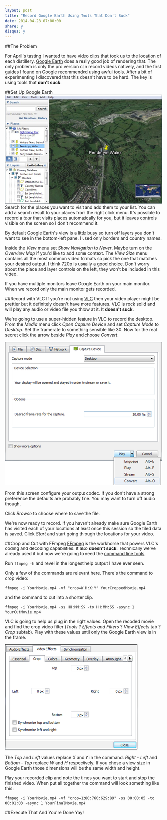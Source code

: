 ```yaml
---
layout: post
title: "Record Google Earth Using Tools That Don't Suck"
date: 2014-04-28 07:00:00
share: y
disqus: y
---
```


##The Problem

For April's tasting I wanted to have video clips that took us to the location of each distillery.  [Google Earth][1] does a really good job of rendering that.  The only problem is only the pro version can record videos natively, and the first guides I found on Google recommended using awful tools.  After a bit of experimenting I discovered that this doesn't have to be hard.  The key is using tools that **don't suck**.

##Set Up Google Earth
![Google Earth][2]
Search for the places you want to visit and add them to your list.  You can add a search result to your places from the right click menu.  It's possible to record a _tour_ that visits places automatically for you, but it leaves controls visible on the screen so I don't recommend it.

By default Google Earth's view is a little busy so turn off layers you don't want to see in the bottom-left pane.  I used only borders and country names.

Inside the _View_ menu set _Show Navigation_ to _Never_.  Maybe turn on the _Overview Map_ if you'd like to add some context.  The _View Size_ menu contains all the most common video formats so pick the one that matches your desired output.  I think 720p is usually a good choice.  Don't worry about the place and layer controls on the left, they won't be included in this video.

If you have multiple monitors leave Google Earth on your main monitor.  When we record only the main monitor gets recorded.

##Record with VLC
If you're not using [VLC][3] then your video player might be prettier but it definitely doesn't have more features.  VLC is rock solid and will play any audio or video file you throw at it.  It **doesn't suck**.

We're going to use a super-hidden feature in VLC to record the desktop.  From the _Media_ menu click _Open Capture Device_ and set _Capture Mode_ to _Desktop_.  Set the framerate to something sensible like 30.  Now for the real secret click the arrow beside _Play_ and choose _Convert_.

![Hidden VLC convert mode][4]

From this screen configure your output codec.  If you don't have a strong preference the defaults are probably fine.  You may want to turn off audio though.

Click _Browse_ to choose where to save the file.

We're now ready to record.  If you haven't already make sure Google Earth has visited each of your locations at least once this session so the tiled data is saved.  Click _Start_ and start going through the locations for your video.

##Crop and Cut with FFmpeg
[FFmpeg][5] is the workhorse that powers VLC's coding and decoding capabilities.  It also **doesn't suck**.  Technically we've already used it but now we're going to need the [command line tools][6].

Run ```ffmpeg -h``` and revel in the longest help output I have ever seen.

Only a few of the commands are relevant here.  There's the command to crop video:
```
ffmpeg -i YourMovie.mp4 -vf "crop=W:H:X:Y" YourCroppedMovie.mp4
```
and the command to cut into a shorter clip.
```
ffmpeg -i YourMovie.mp4 -ss HH:MM:SS -to HH:MM:SS -async 1 YourCutMovie.mp4
```

VLC is going to help us plug in the right values.  Open the recoded movie and find the crop video filter (_Tools_ ? _Effects and Filters_ ? _View Effects_ tab ? _Crop_ subtab).  Play with these values until only the Google Earth view is in the frame.

![VLC crop filter][7]

The _Top_ and _Left_ values replace _X_ and _Y_ in the command.  _Right_ - _Left_ and _Bottom_ - _Top_ replace _W_ and _H_ respectively.  If you chose a view size in Google Earth those dimensions will be the same width and height.

Play your recorded clip and note the times you want to start and stop the finished video.  When put all together the command will look something like this:
```
ffmpeg -i YourMovie.mp4 -vf "crop=1280:760:629:89" -ss 00:00:05 -to 00:01:03 -async 1 YourFinalMovie.mp4
```

##Execute That And You're Done
Yay!

  [1]: http://www.google.com/earth/
  [2]: /images/2014-04/google-earth.jpg
  [3]: http://www.videolan.org/vlc/index.html
  [4]: /images/2014-04/vlc-capture.png
  [5]: http://www.ffmpeg.org/
  [6]: http://www.ffmpeg.org/download.html
  [7]: /images/2014-04/vlc-crop.png